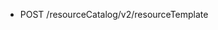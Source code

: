 <!--
    ATTENTION: This file was generated via gradle!
               Do NOT manually edit this file! Any such changes will be overwritten!
-->

* POST /resourceCatalog/v2/resourceTemplate
